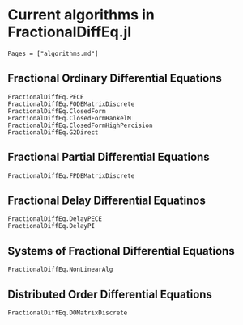 # Current algorithms in FractionalDiffEq.jl

```@contents
Pages = ["algorithms.md"]
```

## Fractional Ordinary Differential Equations

```@docs
FractionalDiffEq.PECE
FractionalDiffEq.FODEMatrixDiscrete
FractionalDiffEq.ClosedForm
FractionalDiffEq.ClosedFormHankelM
FractionalDiffEq.ClosedFormHighPercision
FractionalDiffEq.G2Direct
```

## Fractional Partial Differential Equations

```@docs
FractionalDiffEq.FPDEMatrixDiscrete
```

## Fractional Delay Differential Equatinos

```@docs
FractionalDiffEq.DelayPECE
FractionalDiffEq.DelayPI
```

## Systems of Fractional Differential Equations

```@docs
FractionalDiffEq.NonLinearAlg
```

## Distributed Order Differential Equations

```@docs
FractionalDiffEq.DOMatrixDiscrete
```